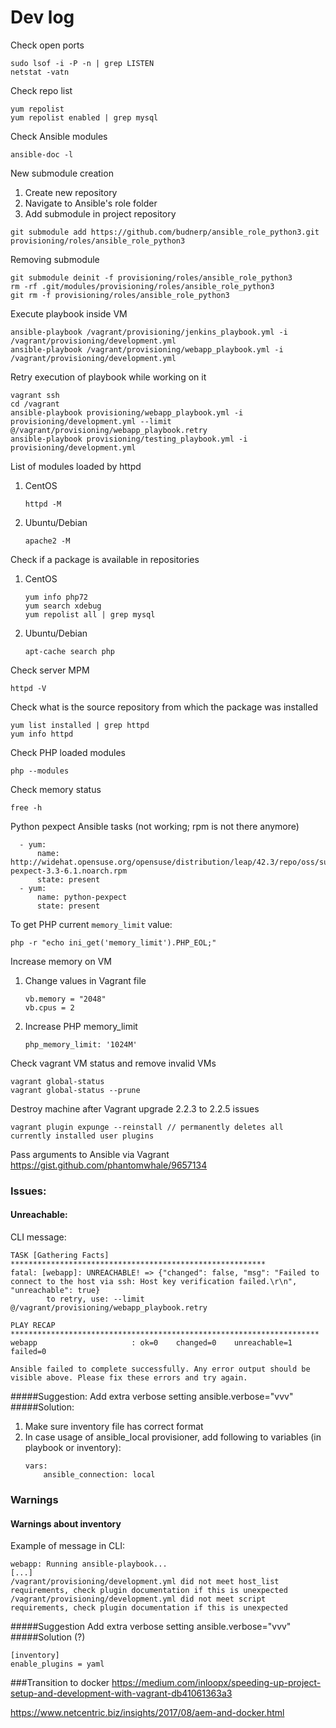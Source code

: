 # Dev log

Check open ports
```
sudo lsof -i -P -n | grep LISTEN
netstat -vatn
```

Check repo list
```
yum repolist
yum repolist enabled | grep mysql
```

Check Ansible modules
```
ansible-doc -l
```

New submodule creation
1. Create new repository
2. Navigate to Ansible's role folder 
3. Add submodule in project repository
```
git submodule add https://github.com/budnerp/ansible_role_python3.git provisioning/roles/ansible_role_python3
```

Removing submodule
```
git submodule deinit -f provisioning/roles/ansible_role_python3
rm -rf .git/modules/provisioning/roles/ansible_role_python3
git rm -f provisioning/roles/ansible_role_python3
```

Execute playbook inside VM
```
ansible-playbook /vagrant/provisioning/jenkins_playbook.yml -i /vagrant/provisioning/development.yml
ansible-playbook /vagrant/provisioning/webapp_playbook.yml -i /vagrant/provisioning/development.yml
```

Retry execution of playbook while working on it
```
vagrant ssh
cd /vagrant
ansible-playbook provisioning/webapp_playbook.yml -i provisioning/development.yml --limit @/vagrant/provisioning/webapp_playbook.retry
ansible-playbook provisioning/testing_playbook.yml -i provisioning/development.yml
```

List of modules loaded by httpd
1. CentOS
    ```
    httpd -M
    ```
2. Ubuntu/Debian
    ```
    apache2 -M
    ```

Check if a package is available in repositories
1. CentOS
    ```
    yum info php72
    yum search xdebug
    yum repolist all | grep mysql
    ```
2. Ubuntu/Debian
    ```
    apt-cache search php 
    ```

Check server MPM
```
httpd -V
```

Check what is the source repository from which the package was installed
```
yum list installed | grep httpd
yum info httpd 
```

Check PHP loaded modules
```
php --modules
```

Check memory status
```
free -h
```

Python pexpect Ansible tasks (not working; rpm is not there anymore)
```
  - yum:
      name: http://widehat.opensuse.org/opensuse/distribution/leap/42.3/repo/oss/suse/noarch/python-pexpect-3.3-6.1.noarch.rpm
      state: present
  - yum:
      name: python-pexpect
      state: present
```

To get PHP current `memory_limit` value:
```
php -r "echo ini_get('memory_limit').PHP_EOL;"
```

Increase memory on VM
1. Change values in Vagrant file
    ```
    vb.memory = "2048"
    vb.cpus = 2
    ```
2. Increase PHP memory_limit
    ```
    php_memory_limit: '1024M'
    ```

Check vagrant VM status and remove invalid VMs 
```
vagrant global-status
vagrant global-status --prune
```    

Destroy machine after Vagrant upgrade 2.2.3 to 2.2.5 issues
```
vagrant plugin expunge --reinstall // permanently deletes all currently installed user plugins
```

Pass arguments to Ansible via Vagrant
https://gist.github.com/phantomwhale/9657134

### Issues:
#### Unreachable:
CLI message:
```
TASK [Gathering Facts] *********************************************************
fatal: [webapp]: UNREACHABLE! => {"changed": false, "msg": "Failed to connect to the host via ssh: Host key verification failed.\r\n", "unreachable": true}
        to retry, use: --limit @/vagrant/provisioning/webapp_playbook.retry

PLAY RECAP *********************************************************************
webapp                     : ok=0    changed=0    unreachable=1    failed=0

Ansible failed to complete successfully. Any error output should be
visible above. Please fix these errors and try again.

```
#####Suggestion:
Add extra verbose setting ansible.verbose="vvv"
#####Solution:
1. Make sure inventory file has correct format
2. In case usage of ansible_local provisioner, add following to variables (in playbook or inventory):
    ```
    vars:
        ansible_connection: local
    ```

### Warnings
#### Warnings about inventory
Example of message in CLI:
```
webapp: Running ansible-playbook...
[...]
/vagrant/provisioning/development.yml did not meet host_list requirements, check plugin documentation if this is unexpected
/vagrant/provisioning/development.yml did not meet script requirements, check plugin documentation if this is unexpected
```
#####Suggestion
Add extra verbose setting ansible.verbose="vvv"
#####Solution (?)
```
[inventory]
enable_plugins = yaml
```

###Transition to docker
https://medium.com/inloopx/speeding-up-project-setup-and-development-with-vagrant-db41061363a3

https://www.netcentric.biz/insights/2017/08/aem-and-docker.html
